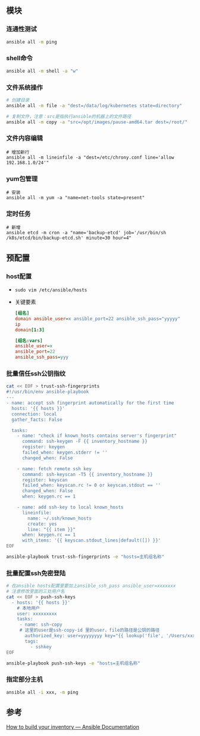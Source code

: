 ## 模块

### 连通性测试

```bash
ansible all -m ping
```

### shell命令

```bash
ansible all -m shell -a "w"
```

### 文件系统操作

```bash
# 创建目录
ansible all -m file -a "dest=/data/log/kubernetes state=directory"

# 复制文件，注意：src是指执行ansible的机器上的文件路径
ansible all -m copy -a "src=/opt/images/pause-amd64.tar dest=/root/"
```

### 文件内容编辑

```shell
# 增加新行
ansible all -m lineinfile -a "dest=/etc/chrony.conf line='allow 192.168.1.0/24'"
```

### yum包管理

```shell
# 安装
ansible all -m yum -a "name=net-tools state=present"
```

### 定时任务

```shell
# 新增
ansible etcd -m cron -a "name='backup-etcd' job='/usr/bin/sh /k8s/etcd/bin/backup-etcd.sh' minute=30 hour=4"
```

## 	预配置

### host配置

- `sudo vim /etc/ansible/hosts`

- 关键要素

  ```ini
  [组名]
  domain ansible_user=x ansible_port=22 ansible_ssh_pass="yyyyy"
  ip
  domain[1:3]
  
  [组名:vars]
  ansible_user=x
  ansible_port=22
  ansible_ssh_pass=yyy
  ```

### 批量信任ssh公钥指纹	

```bash
cat << EOF > trust-ssh-fingerprints
#!/usr/bin/env ansible-playbook
---
- name: accept ssh fingerprint automatically for the first time
  hosts: '{{ hosts }}'
  connection: local
  gather_facts: False

  tasks:
    - name: "check if known_hosts contains server's fingerprint"
      command: ssh-keygen -F {{ inventory_hostname }}
      register: keygen
      failed_when: keygen.stderr != ''
      changed_when: False

    - name: fetch remote ssh key
      command: ssh-keyscan -T5 {{ inventory_hostname }}
      register: keyscan
      failed_when: keyscan.rc != 0 or keyscan.stdout == ''
      changed_when: False
      when: keygen.rc == 1

    - name: add ssh-key to local known_hosts
      lineinfile:
        name: ~/.ssh/known_hosts
        create: yes
        line: "{{ item }}"
      when: keygen.rc == 1
      with_items: '{{ keyscan.stdout_lines|default([]) }}'
EOF

ansible-playbook trust-ssh-fingerprints -e "hosts=主机组名称"
```

### 批量配置ssh免密登陆

```bash
# 在ansible hosts配置里要加上ansible_ssh_pass ansible_user=xxxxxxx
# 注意修改里面的三处用户名
cat << EOF > push-ssh-keys
  - hosts: '{{ hosts }}'
    # 本地用户
    user: xxxxxxxxx
    tasks:
     - name: ssh-copy
     # 这里的user是ssh-copy-id 里的user，file的路径是公钥的路径
       authorized_key: user=yyyyyyyy key="{{ lookup('file', '/Users/xxxxxxxxx/.ssh/id_rsa.pub') }}"
       tags:
         - sshkey
EOF

ansible-playbook push-ssh-keys -e "hosts=主机组名称"
```

### 指定部分主机

```bash
ansible all -i xxx, -m ping
```

## 参考

[How to build your inventory — Ansible Documentation](https://docs.ansible.com/ansible/latest/user_guide/intro_inventory.html)